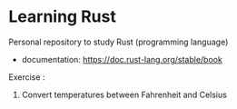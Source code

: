 # Learning Rust

Personal repository to study Rust (programming language)
- documentation: https://doc.rust-lang.org/stable/book

Exercise : 
1. Convert temperatures between Fahrenheit and Celsius

